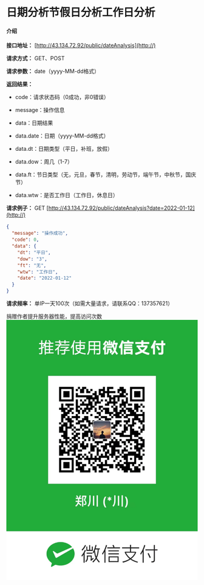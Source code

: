 # 日期分析节假日分析工作日分析

#### 介绍

 **接口地址：** 
[http://43.134.72.92/public/dateAnalysis](http://)

 **请求方式：** GET、POST

 **请求参数：** date（yyyy-MM-dd格式）

 **返回结果：** 
- code：请求状态码（0成功，非0错误）
- message：操作信息
- data：日期结果

- data.date：日期（yyyy-MM-dd格式）
- data.dt：日期类型（平日，补班，放假）
- data.dow：周几（1-7）
- data.ft：节日类型（无，元旦，春节，清明，劳动节，端午节，中秋节，国庆节）
- data.wtw：是否工作日（工作日，休息日）

 **请求例子：** 
GET [http://43.134.72.92/public/dateAnalysis?date=2022-01-12](http://)
```json
{
  "message": "操作成功",
  "code": 0,
  "data": {
    "dt": "平日",
    "dow": "3",
    "ft": "无",
    "wtw": "工作日",
    "date": "2022-01-12"
  }
}
```
 **请求频率：** 单IP一天100次（如需大量请求，请联系QQ：137357621）

捐赠作者提升服务器性能，提高访问次数
![输入图片说明](WechatIMG201.jpeg)
